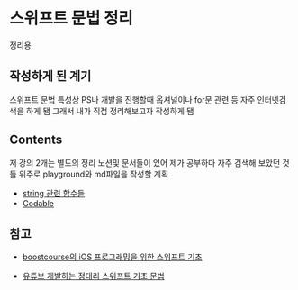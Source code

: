# 스위프트 문법 정리

정리용
<br/>

## 작성하게 된 계기

스위프트 문법 특성상 PS나 개발을 진행할때 옵셔널이나 for문 관련 등 자주 인터넷검색을 하게 됌 그래서 내가 직접 정리해보고자 작성하게 됌
<br/>

## Contents

저 강의 2개는 별도의 정리 노션및 문서들이 있어 제가 공부하다 자주 검색해 보았던 것들 위주로 playground와 md파일을 작성할 계획
<bt/>

- [string 관련 함수들](https://github.com/BOLTB0X/Swift_Study/blob/main/swiftGrammar/playground/stringMethod.md)
- [Codable](https://github.com/BOLTB0X/Swift_Study/tree/main/swiftGrammar/playground/MyPlayground2.playground)

## 참고

- [boostcourse의 iOS 프로그래밍을 위한 스위프트 기초](https://www.boostcourse.org/mo122/notices/9880)
  <br/>

- [유튜브 개발하는 정대리 스위프트 기초 문법](https://www.youtube.com/watch?v=EXtpt5Skzck&list=PLgOlaPUIbynoqbQw_erl3L2w7vfOTCtFD)
